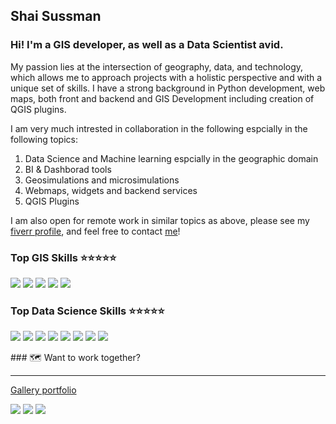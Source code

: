 
## Shai Sussman

### Hi! I'm a GIS developer, as well as a Data Scientist avid.
My passion lies at the intersection of geography, data, and technology, which allows me to approach projects with a holistic perspective and with a unique set of skills.
I have a strong background in Python development, web maps, both front and backend and GIS Development including creation of QGIS plugins.

I am very much intrested in collaboration in the following espcially in the following topics:
1. Data Science and Machine learning espcially in the geographic domain
2. BI & Dashborad tools
3. Geosimulations and microsimulations
4. Webmaps, widgets and backend services
5. QGIS Plugins

I am also open for remote work in similar topics as above, please see my [fiverr profile](https://www.fiverr.com/shai_sussman), and feel free to contact [me](mailto:shai.sussman@gmail.com)!

### Top GIS Skills ⭐️⭐️⭐️⭐️⭐️
![](https://img.shields.io/static/v1?logo=QGIS&label&message=QGIS&style=for-the-badge&color=black&logoColor=6fa02c)
![](https://img.shields.io/static/v1?logo=ArcGIS&label&message=ArcGIS%20JS%20API&style=for-the-badge&color=black&logoColor=2C7AC3)
![](https://img.shields.io/static/v1?logo=maplibre&label&message=maplibre&style=for-the-badge&color=black&logoColor=3168b1)
![](https://img.shields.io/static/v1?label&message=Geoserver&style=for-the-badge&color=black&logoColor=3168b1)
![](https://img.shields.io/static/v1?label&message=Geopandas&style=for-the-badge&color=black&logoColor=3168b1)


### Top Data Science Skills ⭐️⭐️⭐️⭐️⭐️
![](https://img.shields.io/static/v1?logo=Jupyter&label&message=Jupyter&style=for-the-badge&color=black&logoColor=F37626)
![](https://img.shields.io/static/v1?logo=Pandas&label&message=Pandas&style=for-the-badge&color=black&logoColor=150458)
![](https://img.shields.io/static/v1?logo=Numpy&label&message=Numpy&style=for-the-badge&color=black&logoColor=013243)
![](https://img.shields.io/static/v1?logo=scikitlearn&label&message=Sklearn&style=for-the-badge&color=black&logoColor=F7931E)
![](https://img.shields.io/static/v1?logo=Plotly&label&message=Plotly&style=for-the-badge&color=black&logoColor=3F4F75)
![](https://img.shields.io/static/v1?logo=Plotly&label&message=Dash&style=for-the-badge&color=black&logoColor=3F4F75)
![](https://img.shields.io/static/v1?logo=postgresql&label&message=SQL&style=for-the-badge&color=black&logoColor=4169E1)
![](https://img.shields.io/static/v1?logo=Ubuntu&label&message=Ubuntu&style=for-the-badge&color=black&logoColor=E95420)


<aside>
### 🗺️ Want to work together?

---

[Gallery portfolio](https://shai2u.github.io/Shai2u/portfolio/)

[![](https://img.shields.io/static/v1?logo=googlescholar&label&message=Google%20Scholar&style=for-the-badge&color=black&logoColor=4285F4)](https://scholar.google.com/citations?user=U8sY2LQAAAAJ&hl=en)
[![](https://img.shields.io/static/v1?logo=linkedin&label&message=Linkedin&style=for-the-badge&color=black&logoColor=0A66C2)](https://www.linkedin.com/in/shai-sussman-07b6019/)
[![](https://img.shields.io/static/v1?logo=fiverr&label&message=fiverr&style=for-the-badge&color=black&logoColor=1DBF73)](https://www.fiverr.com/shai_sussman)

</aside>
